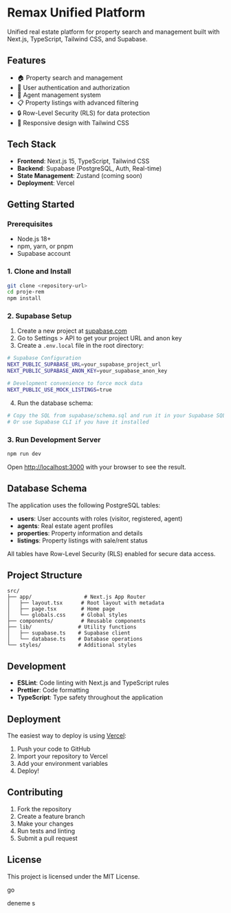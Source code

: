 # Remax Unified Platform

Unified real estate platform for property search and management built with Next.js, TypeScript, Tailwind CSS, and Supabase.

## Features

- 🏠 Property search and management
- 👥 User authentication and authorization
- 🏢 Agent management system
- 📋 Property listings with advanced filtering
- 🔒 Row-Level Security (RLS) for data protection
- 📱 Responsive design with Tailwind CSS

## Tech Stack

- **Frontend**: Next.js 15, TypeScript, Tailwind CSS
- **Backend**: Supabase (PostgreSQL, Auth, Real-time)
- **State Management**: Zustand (coming soon)
- **Deployment**: Vercel

## Getting Started

### Prerequisites

- Node.js 18+
- npm, yarn, or pnpm
- Supabase account

### 1. Clone and Install

```bash
git clone <repository-url>
cd proje-rem
npm install
```

### 2. Supabase Setup

1. Create a new project at [supabase.com](https://supabase.com)
2. Go to Settings > API to get your project URL and anon key
3. Create a `.env.local` file in the root directory:

```bash
# Supabase Configuration
NEXT_PUBLIC_SUPABASE_URL=your_supabase_project_url
NEXT_PUBLIC_SUPABASE_ANON_KEY=your_supabase_anon_key

# Development convenience to force mock data
NEXT_PUBLIC_USE_MOCK_LISTINGS=true
```

4. Run the database schema:

```bash
# Copy the SQL from supabase/schema.sql and run it in your Supabase SQL editor
# Or use Supabase CLI if you have it installed
```

### 3. Run Development Server

```bash
npm run dev
```

Open [http://localhost:3000](http://localhost:3000) with your browser to see the result.

## Database Schema

The application uses the following PostgreSQL tables:

- **users**: User accounts with roles (visitor, registered, agent)
- **agents**: Real estate agent profiles
- **properties**: Property information and details
- **listings**: Property listings with sale/rent status

All tables have Row-Level Security (RLS) enabled for secure data access.

## Project Structure

```
src/
├── app/                 # Next.js App Router
│   ├── layout.tsx      # Root layout with metadata
│   ├── page.tsx        # Home page
│   └── globals.css     # Global styles
├── components/         # Reusable components
├── lib/               # Utility functions
│   ├── supabase.ts    # Supabase client
│   └── database.ts    # Database operations
└── styles/            # Additional styles
```

## Development

- **ESLint**: Code linting with Next.js and TypeScript rules
- **Prettier**: Code formatting
- **TypeScript**: Type safety throughout the application

## Deployment

The easiest way to deploy is using [Vercel](https://vercel.com):

1. Push your code to GitHub
2. Import your repository to Vercel
3. Add your environment variables
4. Deploy!

## Contributing

1. Fork the repository
2. Create a feature branch
3. Make your changes
4. Run tests and linting
5. Submit a pull request

## License

This project is licensed under the MIT License.

go

deneme
s
